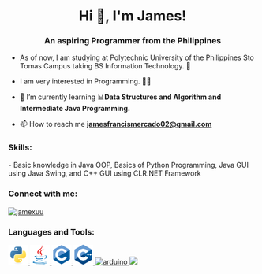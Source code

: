 <h1 align="center">Hi 👋, I'm James!</h1>
<h3 align="center">An aspiring Programmer from the Philippines</h3>

- As of now, I am studying at Polytechnic University of the Philippines Sto Tomas Campus taking BS Information Technology. 🏫
- I am very interested in Programming. 👨‍💻
- 🌱 I’m currently learning 📊**Data Structures and Algorithm and Intermediate Java Programming.**

- 📫 How to reach me **jamesfrancismercado02@gmail.com**

<h3 align="left">Skills:</h3>
<p align ="left">
- Basic knowledge in Java OOP, Basics of Python Programming, Java GUI using Java Swing, and C++ GUI using CLR.NET Framework
</p>

<h3 align="left">Connect with me:</h3>
<p align="left">
<a href="https://instagram.com/jamexuu_" target="blank"> <img align="center" src="https://raw.githubusercontent.com/rahuldkjain/github-profile-readme-generator/master/src/images/icons/Social/instagram.svg" alt="jamexuu" height="30" width="40" /></a>
</p>

<h3 align="left">Languages and Tools:</h3>
<p align="left"> <a href="https://www.python.org" target="_blank" rel="noreferrer"> <img src="https://raw.githubusercontent.com/devicons/devicon/master/icons/python/python-original.svg" alt="python" width="40" height="40"/> <a href="https://www.java.com" target="_blank" rel="noreferrer"> <img src="https://raw.githubusercontent.com/devicons/devicon/master/icons/java/java-original.svg" alt="java" width="40" height="40"/> </a> <a href="https://www.cprogramming.com/" target="_blank" rel="noreferrer"> <img src="https://raw.githubusercontent.com/devicons/devicon/master/icons/c/c-original.svg" alt="c" width="40" height="40"/> </a> <a href="https://www.w3schools.com/cpp/" target="_blank" rel="noreferrer"> <img src="https://raw.githubusercontent.com/devicons/devicon/master/icons/cplusplus/cplusplus-original.svg" alt="cplusplus" width="40" height="40"/> </a> </a> <a href="https://www.arduino.cc/" target="_blank" rel="noreferrer"> <img src="https://cdn.worldvectorlogo.com/logos/arduino-1.svg" alt="arduino" width="40" height="40"/> </a> <a href="https://code.visualstudio.com/" target="_blank" rel="noreferrer"> <img src="https://code.visualstudio.com/assets/images/code-stable.png"/></a>
</p>
